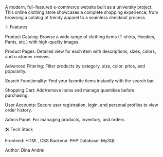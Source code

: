 A modern, full-featured e-commerce website built as a university project. 
This online clothing store showcases a complete shopping experience, from browsing a catalog of trendy apparel to a seamless checkout process.

✨ Features

Product Catalog: Browse a wide range of clothing items (T-shirts, Hoodies, Pants, etc.) with high-quality images.

Product Pages: Detailed view for each item with descriptions, sizes, colors, and customer reviews.

Advanced Filtering: Filter products by category, size, color, price, and popularity.

Search Functionality: Find your favorite items instantly with the search bar.

Shopping Cart: Add/remove items and manage quantities before purchasing.

User Accounts: Secure user registration, login, and personal profiles to view order history.

Admin Panel: For managing products, inventory, and orders.

🛠️ Tech Stack

Frontend: HTML, CSS
Backend: PHP
Database: MySQL

Author: Dina Andrei
